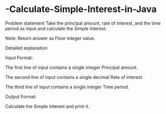 # -Calculate-Simple-Interest-in-Java

Problem statement
Take the principal amount, rate of interest, and the time period as input and calculate the Simple Interest.

Note: Return answer as Floor integer value.

Detailed explanation

Input Format:

The first line of input contains a single integer Principal amount.

The second line of input contains a single decimal Rate of interest.

The third line of input contains a single integer Time period.

Output Format:

Calculate the Simple Interest and print it.

